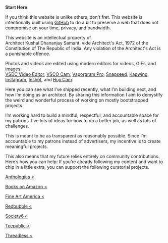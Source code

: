 **Start Here**.

If you think this website is unlike others, don't fret. This website is intentionally built using <a href="https://github.com/kushalsamant" rel="noopener noreferrer" target="_blank">GitHub</a> to do a bit to preserve a web that does not compromise on your time, privacy, and bandwidth.

This website is an intellectual property of Architect&nbsp;Kushal&nbsp;Dhananjay&nbsp;Samant, vide Architect's&nbsp;Act,&nbsp;1972 of the Constitution&nbsp;of&nbsp;The&nbsp;Republic&nbsp;of&nbsp;India. Any violation of the Architect's Act is a punishable offence.

Photos and videos are edited using modern editors for videos, GIFs, and images:  
<a href="https://videosoftdev.com" rel="noopener noreferrer" target="_blank">VSDC Video Editor</a>, <a href="https://play.google.com/store/apps/details?id=com.vsco.cam" rel="noopener noreferrer" target="_blank">VSCO Cam</a>, <a href="https://play.google.com/store/apps/details?id=maa.vaporwave_editor_glitch_vhs_trippy_pro" rel="noopener noreferrer" target="_blank">Vaporgram Pro</a>, <a href="https://play.google.com/store/apps/details?id=com.niksoftware.snapseed" rel="noopener noreferrer" target="_blank">Snapseed</a>, <a href="https://kapwing.com" rel="noopener noreferrer" target="_blank">Kapwing</a>, <a href="https://play.google.com/store/apps/details?id=com.instagram.android" rel="noopener noreferrer" target="_blank">Instagram</a>, <a href="https://play.google.com/store/apps/details?id=com.camerasideas.instashot" rel="noopener noreferrer" target="_blank">Inshot</a>, and <a href="https://play.google.com/store/apps/details?id=kr.co.manhole.hujicam" rel="noopener noreferrer" target="_blank">Huji Cam</a>.

Here you can see what I’ve shipped recently, what I’m building next, and how I’m doing as an architect. By sharing this information I aim to demystify the weird and wonderful process of working on mostly bootstrapped projects.

I’m working hard to build a mindful, respectful, and accountable space for my patrons. I’ve lots of ideas for how to do a better job, as well as lots of challenges.

This is meant to be as transparent as reasonably possible. Since I’m accountable to my patrons instead of advertisers, my incentive is to create meaningful projects.

This also means that my future relies entirely on community contributions. Here’s how you can help: If you’re already following my content and want to chip in a little extra, you can support the following curatorial projects.

<div class="roadmap-spacer-1"></div>
               <p>
<a class="btn" href="https://kushalsamant.github.io/anthologies.html" rel="noopener noreferrer" target="_blank">Anthologies&nbsp;&lt;</a><br>
               </p>
            <div class="roadmap-spacer-2"></div>

<div class="roadmap-spacer-1"></div>
               <p>
<a class="btn" href="https://kushalsamant.github.io/wordpress" rel="noopener noreferrer" target="_blank">Books on Amazon&nbsp;&lt;</a><br>
               </p>
            <div class="roadmap-spacer-2"></div>

<div class="roadmap-spacer-1"></div>
               <p>
<a class="btn" href="https://fineartamerica.com/profiles/2-kushal-samant/shop" rel="noopener noreferrer" target="_blank">Fine Art America&nbsp;&lt;</a><br>
               </p>
            <div class="roadmap-spacer-2"></div>

<div class="roadmap-spacer-1"></div>
               <p>
<a class="btn" href="https://www.redbubble.com/people/kvshvl-/shop?asc=u" rel="noopener noreferrer" target="_blank">Redbubble&nbsp;&lt;</a><br>
               </p>
            <div class="roadmap-spacer-2"></div>

<div class="roadmap-spacer-1"></div>
               <p>
<a class="btn" href="https://society6.com/yourmailproject" rel="noopener noreferrer" target="_blank">Society6&nbsp;&lt;</a><br>
               </p>
            <div class="roadmap-spacer-2"></div>

<div class="roadmap-spacer-1"></div>
               <p>
<a class="btn" href="https://www.teepublic.com/user/kvshvl" rel="noopener noreferrer" target="_blank">Teepublic&nbsp;&lt;</a><br>
               </p>
            <div class="roadmap-spacer-2"></div>

<div class="roadmap-spacer-1"></div>
               <p>
<a class="btn" href="https://kushalsamant.threadless.com/" rel="noopener noreferrer" target="_blank">Threadless&nbsp;&lt;</a><br>
               </p>
            <div class="roadmap-spacer-2"></div>

